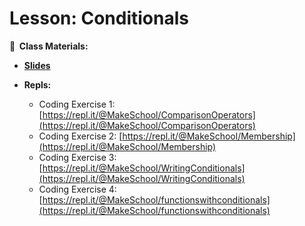 <!-- .slide: data-background="./Images/header.svg" data-background-repeat="none" data-background-size="40% 40%" data-background-position="center 10%" class="header" -->

# Lesson: Conditionals

<!-- Put a link to the slides so that students can find them -->

**📝 &nbsp;Class Materials:** 
  <!-- Put a link to the slides -->
* [**Slides**](https://docs.google.com/presentation/d/17HQIrW_Zl_BUx9EQdH_Na6WBr0eDSDgJPPF1-PjLIhA/edit?usp=sharing)

* **Repls:**
  * Coding Exercise 1: [https://repl.it/@MakeSchool/ComparisonOperators](https://repl.it/@MakeSchool/ComparisonOperators)
  * Coding Exercise 2: [https://repl.it/@MakeSchool/Membership](https://repl.it/@MakeSchool/Membership)
  * Coding Exercise 3: [https://repl.it/@MakeSchool/WritingConditionals](https://repl.it/@MakeSchool/WritingConditionals)
  * Coding Exercise 4: [https://repl.it/@MakeSchool/functionswithconditionals](https://repl.it/@MakeSchool/functionswithconditionals)
<!-- > -->
